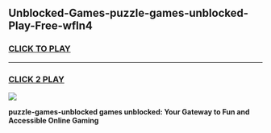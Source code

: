 
## Unblocked-Games-puzzle-games-unblocked-Play-Free-wfln4
<h3>
<a href="https://premium76.site?title=puzzle-games-unblocked&ref=24M">CLICK TO PLAY</a></h3>
<hr>

<h3>
<a href="https://premium76.site?title=puzzle-games-unblocked&ref=24M">CLICK 2 PLAY</a>
  
</h3>

<a href="https://premium76.site?title=puzzle-games-unblocked&ref=24M"><img src="https://clearcache.store/games.png"></a>


**puzzle-games-unblocked games unblocked: Your Gateway to Fun and Accessible Online Gaming**
